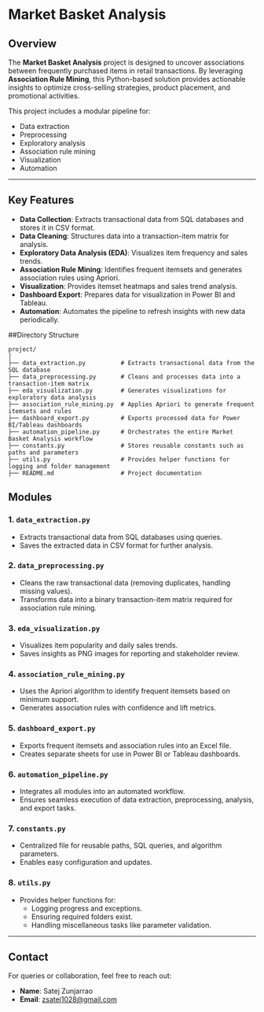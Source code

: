 # Market Basket Analysis

## Overview
The **Market Basket Analysis** project is designed to uncover associations between frequently purchased items in retail transactions. By leveraging **Association Rule Mining**, this Python-based solution provides actionable insights to optimize cross-selling strategies, product placement, and promotional activities.

This project includes a modular pipeline for:
- Data extraction
- Preprocessing
- Exploratory analysis
- Association rule mining
- Visualization
- Automation

---

## Key Features
- **Data Collection**: Extracts transactional data from SQL databases and stores it in CSV format.
- **Data Cleaning**: Structures data into a transaction-item matrix for analysis.
- **Exploratory Data Analysis (EDA)**: Visualizes item frequency and sales trends.
- **Association Rule Mining**: Identifies frequent itemsets and generates association rules using Apriori.
- **Visualization**: Provides itemset heatmaps and sales trend analysis.
- **Dashboard Export**: Prepares data for visualization in Power BI and Tableau.
- **Automation**: Automates the pipeline to refresh insights with new data periodically.

##Directory Structure
```
project/
│
├── data_extraction.py          # Extracts transactional data from the SQL database
├── data_preprocessing.py       # Cleans and processes data into a transaction-item matrix
├── eda_visualization.py        # Generates visualizations for exploratory data analysis
├── association_rule_mining.py  # Applies Apriori to generate frequent itemsets and rules
├── dashboard_export.py         # Exports processed data for Power BI/Tableau dashboards
├── automation_pipeline.py      # Orchestrates the entire Market Basket Analysis workflow
├── constants.py                # Stores reusable constants such as paths and parameters
├── utils.py                    # Provides helper functions for logging and folder management
├── README.md                   # Project documentation
```

## Modules

### 1. `data_extraction.py`
- Extracts transactional data from SQL databases using queries.
- Saves the extracted data in CSV format for further analysis.

### 2. `data_preprocessing.py`
- Cleans the raw transactional data (removing duplicates, handling missing values).
- Transforms data into a binary transaction-item matrix required for association rule mining.

### 3. `eda_visualization.py`
- Visualizes item popularity and daily sales trends.
- Saves insights as PNG images for reporting and stakeholder review.

### 4. `association_rule_mining.py`
- Uses the Apriori algorithm to identify frequent itemsets based on minimum support.
- Generates association rules with confidence and lift metrics.

### 5. `dashboard_export.py`
- Exports frequent itemsets and association rules into an Excel file.
- Creates separate sheets for use in Power BI or Tableau dashboards.

### 6. `automation_pipeline.py`
- Integrates all modules into an automated workflow.
- Ensures seamless execution of data extraction, preprocessing, analysis, and export tasks.

### 7. `constants.py`
- Centralized file for reusable paths, SQL queries, and algorithm parameters.
- Enables easy configuration and updates.

### 8. `utils.py`
- Provides helper functions for:
  - Logging progress and exceptions.
  - Ensuring required folders exist.
  - Handling miscellaneous tasks like parameter validation.

---

## Contact

For queries or collaboration, feel free to reach out:

- **Name**: Satej Zunjarrao  
- **Email**: zsatej1028@gmail.com
